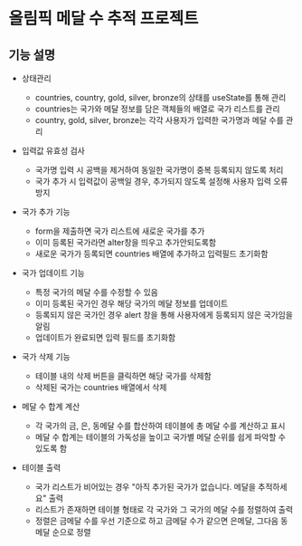 # 올림픽 메달 수 추적 프로젝트

## 기능 설명

- 상태관리

  - countries, country, gold, silver, bronze의 상태를 useState를 통해 관리
  - countries는 국가와 메달 정보를 담은 객체들의 배열로 국가 리스트를 관리
  - country, gold, silver, bronze는 각각 사용자가 입력한 국가명과 메달 수를 관리

- 입력값 유효성 검사

  - 국가명 입력 시 공백을 제거하여 동일한 국가명이 중복 등록되지 않도록 처리
  - 국가 추가 시 입력값이 공백일 경우, 추가되지 않도록 설정해 사용자 입력 오류 방지

- 국가 추가 기능

  - form을 제출하면 국가 리스트에 새로운 국가를 추가
  - 이미 등록된 국가라면 alter창을 띄우고 추가안되도록함
  - 새로운 국가가 등록되면 countries 배열에 추가하고 입력필드 초기화함

- 국가 업데이트 기능

  - 특정 국가의 메달 수를 수정할 수 있음
  - 이미 등록된 국가인 경우 해당 국가의 메달 정보를 업데이트
  - 등록되지 않은 국가인 경우 alert 창을 통해 사용자에게 등록되지 않은 국가임을 알림
  - 업데이트가 완료되면 입력 필드를 초기화함

- 국가 삭제 기능

  - 테이블 내의 삭제 버튼을 클릭하면 해당 국가를 삭제함
  - 삭제된 국가는 countries 배열에서 삭제

- 메달 수 합계 계산

  - 각 국가의 금, 은, 동메달 수를 합산하여 테이블에 총 메달 수를 계산하고 표시
  - 메달 수 합계는 테이블의 가독성을 높이고 국가별 메달 순위를 쉽게 파악할 수 있도록 함

- 테이블 출력
  - 국가 리스트가 비어있는 경우 "아직 추가된 국가가 없습니다. 메달을 추적하세요" 출력
  - 리스트가 존재하면 테이블 형태로 각 국가와 그 국가의 메달 수를 정렬하여 출력
  - 정렬은 금메달 수를 우선 기준으로 하고 금메달 수가 같으면 은메달, 그다음 동메달 순으로 정렬
